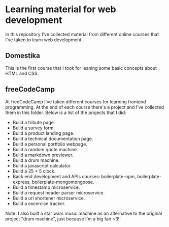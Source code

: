 # Learning material for web development
In this repository I've collected material from different online courses that I've taken to learn web development.

## Domestika
This is the first course that I took for leaning some basic concepts about HTML and CSS.

## freeCodeCamp
At freeCodeCamp I've taken different courses for learning frontend programming. At the end of each course there's a project and I've collected them in this folder. Below is a list of the projects that I did:

* Build a tribute page.
* Build a survey form.
* Build a product landing page.
* Build a technical documentation page.
* Build a personal portfolio webpage.
* Build a random quote machine.
* Build a markdown previewer.
* Build a drum machine.
* Build a javascript calculator.
* Build a 25 + 5 clock.
* Back end development and APIs courses: boilerplate-npm, boilerplate-express, boilerplate-mongomongoose.
* Build a timestamp microservice.
* Build a request header parser microservice.
* Build a url shortener microservice.
* Build a excercise tracker.

Note: I also built a star wars music machine as an alternative to the original project "drum machine", just because I'm a big fan <3!!

